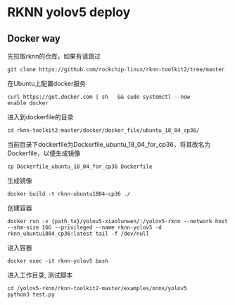 # RKNN yolov5 deploy

## Docker way
先拉取rknn的仓库，如果有请跳过
```
git clone https://github.com/rockchip-linux/rknn-toolkit2/tree/master
```
在Ubuntu上配置docker服务
```
curl https://get.docker.com | sh   && sudo systemctl --now
enable docker
```
进入到dockerfile的目录
```
cd rknn-toolkit2-master/docker/docker_file/ubuntu_18_04_cp36/
```
当前目录下dockerfile为Dockerfile_ubuntu_18_04_for_cp36，将其改名为Dockerfile，以便生成镜像
```
cp Dockerfile_ubuntu_18_04_for_cp36 Dockerfile
```
生成镜像
```
docker build -t rknn-ubuntu1804-cp36 ./
```
创建容器
```
docker run -v {path_to}/yolov5-xiaolunwen/:/yolov5-rknn --network host --shm-size 16G --privileged --name rknn-yolov5 -d rknn_ubuntu1804_cp36:latest tail -f /dev/null
```
进入容器
```
docker exec -it rknn-yolov5 bash
```
进入工作目录, 测试脚本
```
cd /yolov5-rknn/rknn-toolkit2-master/examples/onnx/yolov5
python3 test.py
```
